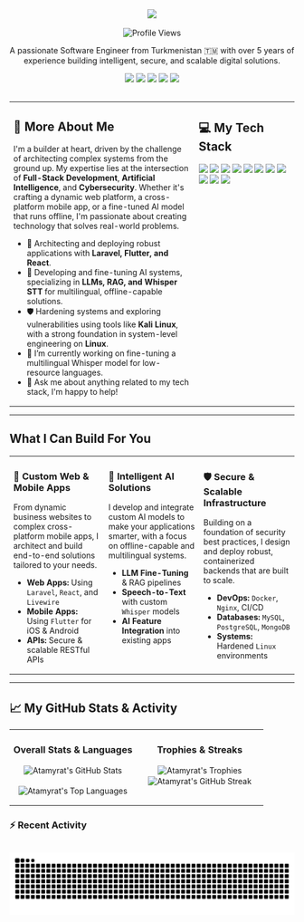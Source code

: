 <div align="center">
  <a href="https://github.com/atamyrat2005">
    <img src="https://readme-typing-svg.demolab.com/?lines=Hi%2C%20I'm%20Atamyrat%20%C5%9E%C3%BCk%C3%BCrow;Full-Stack%20Web%20%26%20App%20Developer;AI%2FLLM%20Engineer%20%26%20Model%20Fine-tuner;Cybersecurity%20%26%20Linux%20Enthusiast&font=Fira%20Code¢er=true&color=ffffff&vCenter=true&pause=1000&size=27&width=750" />
  </a>
  <p>
    <img src="https://komarev.com/ghpvc/?username=atamyrat2005&label=Profile%20Views&color=0e75b6&style=flat-square" alt="Profile Views" />
  </p>
  <p align="center">
    A passionate Software Engineer from Turkmenistan 🇹🇲 with over 5 years of experience building intelligent, secure, and scalable digital solutions.
  </p>
</div>

<div align="center">
  <a href="mailto:shukurovatamyrat@gmail.com"><img src="https://img.shields.io/badge/Gmail-D14836?style=for-the-badge&logo=gmail&logoColor=white" /></a>
  <a href="https://t.me/Ata_05"><img src="https://img.shields.io/badge/Telegram-2CA5E0?style=for-the-badge&logo=telegram&logoColor=white" /></a>
  <a href="https://huggingface.co/Atamyrat2005"><img src="https://img.shields.io/badge/HuggingFace-FFD21F?style=for-the-badge&logo=huggingface&logoColor=black" /></a>
  <a href="https://leetcode.com/u/atamyrat2005/"><img src="https://img.shields.io/badge/LeetCode-FFA116?style=for-the-badge&logo=leetcode&logoColor=black" /></a>
  <a href="https://stackoverflow.com/users/16563592/atamyrat-%c5%9e%c3%bck%c3%bcrow"><img src="https://img.shields.io/badge/Stack_Overflow-FE7A16?style=for-the-badge&logo=stack-overflow&logoColor=white" /></a>
</div>

<br>

<table width="100%">
  <tr>
    <td width="65%" valign="top">
      <h2 align="left">👋 More About Me</h2>
      <p align="left">
        I'm a builder at heart, driven by the challenge of architecting complex systems from the ground up. My expertise lies at the intersection of <strong>Full-Stack Development</strong>, <strong>Artificial Intelligence</strong>, and <strong>Cybersecurity</strong>. Whether it's crafting a dynamic web platform, a cross-platform mobile app, or a fine-tuned AI model that runs offline, I'm passionate about creating technology that solves real-world problems.
      </p>
      <ul>
        <li>🚀 Architecting and deploying robust applications with <strong>Laravel, Flutter, and React</strong>.</li>
        <li>🧠 Developing and fine-tuning AI systems, specializing in <strong>LLMs, RAG, and Whisper STT</strong> for multilingual, offline-capable solutions.</li>
        <li>🛡️ Hardening systems and exploring vulnerabilities using tools like <strong>Kali Linux</strong>, with a strong foundation in system-level engineering on <strong>Linux</strong>.</li>
        <li>🔭 I’m currently working on fine-tuning a multilingual Whisper model for low-resource languages.</li>
        <li>💬 Ask me about anything related to my tech stack, I'm happy to help!</li>
      </ul>
    </td>
    <td width="35%" valign="top">
      <h2 align="left">💻 My Tech Stack</h2>
      <p align="left">
        <a href="https://www.python.org" target="_blank" rel="noreferrer"><img src="https://img.shields.io/badge/Python-3776AB?style=for-the-badge&logo=python&logoColor=white" /></a>
        <a href="https://pytorch.org/" target="_blank" rel="noreferrer"><img src="https://img.shields.io/badge/PyTorch-EE4C2C?style=for-the-badge&logo=pytorch&logoColor=white" /></a>
        <a href="https://laravel.com/" target="_blank" rel="noreferrer"><img src="https://img.shields.io/badge/Laravel-FF2D20?style=for-the-badge&logo=laravel&logoColor=white" /></a>
        <a href="https://flutter.dev" target="_blank" rel="noreferrer"><img src="https://img.shields.io/badge/Flutter-02569B?style=for-the-badge&logo=flutter&logoColor=white" /></a>
        <a href="https://reactjs.org/" target="_blank" rel="noreferrer"><img src="https://img.shields.io/badge/React-20232A?style=for-the-badge&logo=react&logoColor=61DAFB" /></a>
        <a href="https://www.javascript.com/" target="_blank" rel="noreferrer"><img src="https://img.shields.io/badge/JavaScript-F7DF1E?style=for-the-badge&logo=javascript&logoColor=black" /></a>
        <a href="https://www.docker.com/" target="_blank" rel="noreferrer"><img src="https://img.shields.io/badge/Docker-2496ED?style=for-the-badge&logo=docker&logoColor=white" /></a>
        <a href="https://www.mysql.com/" target="_blank" rel="noreferrer"><img src="https://img.shields.io/badge/MySQL-4479A1?style=for-the-badge&logo=mysql&logoColor=white" /></a>
        <a href="https://www.postgresql.org" target="_blank" rel="noreferrer"><img src="https://img.shields.io/badge/PostgreSQL-4169E1?style=for-the-badge&logo=postgresql&logoColor=white" /></a>
        <a href="https://git-scm.com/" target="_blank" rel="noreferrer"><img src="https://img.shields.io/badge/Git-F05032?style=for-the-badge&logo=git&logoColor=white" /></a>
        <a href="https://www.kali.org/" target="_blank" rel="noreferrer"><img src="https://img.shields.io/badge/Kali_Linux-557C94?style=for-the-badge&logo=kali-linux&logoColor=white" /></a>
      </p>
    </td>
  </tr>
</table>

---

## What I Can Build For You

<table width="100%">
  <tr >
    <td width="33%" valign="top">
      <h3>🚀 Custom Web & Mobile Apps</h3>
      <p align="left">From dynamic business websites to complex cross-platform mobile apps, I architect and build end-to-end solutions tailored to your needs.</p>
      <ul>
        <li><b>Web Apps:</b> Using <code>Laravel</code>, <code>React</code>, and <code>Livewire</code></li>
        <li><b>Mobile Apps:</b> Using <code>Flutter</code> for iOS & Android</li>
        <li><b>APIs:</b> Secure & scalable RESTful APIs</li>
      </ul>
    </td>
    <td width="33%" valign="top">
      <h3>🧠 Intelligent AI Solutions</h3>
      <p align="left">I develop and integrate custom AI models to make your applications smarter, with a focus on offline-capable and multilingual systems.</p>
      <ul>
        <li><b>LLM Fine-Tuning</b> & RAG pipelines</li>
        <li><b>Speech-to-Text</b> with custom <code>Whisper</code> models</li>
        <li><b>AI Feature Integration</b> into existing apps</li>
      </ul>
    </td>
    <td width="33%" valign="top">
      <h3>🛡️ Secure & Scalable Infrastructure</h3>
      <p align="left">Building on a foundation of security best practices, I design and deploy robust, containerized backends that are built to scale.</p>
      <ul>
        <li><b>DevOps:</b> <code>Docker</code>, <code>Nginx</code>, CI/CD</li>
        <li><b>Databases:</b> <code>MySQL</code>, <code>PostgreSQL</code>, <code>MongoDB</code></li>
        <li><b>Systems:</b> Hardened <code>Linux</code> environments</li>
      </ul>
    </td>
  </tr>
</table>

---

## 📈 My GitHub Stats & Activity

<table width="100%">
  <tr>
    <td width="50%" valign="top">
      <h3 align="center">Overall Stats & Languages</h3>
      <p align="center">
        <img align="center" src="https://github-readme-stats.vercel.app/api?username=atamyrat2005&show_icons=true&theme=tokyonight&hide_border=false&include_all_commits=true&count_private=true" alt="Atamyrat's GitHub Stats" />
        <br><br>
        <img align="center" src="https://github-readme-stats.vercel.app/api/top-langs/?username=Atamyrat2005&layout=compact&theme=tokyonight&hide_border=false&langs_count=10" alt="Atamyrat's Top Languages" />
      </p>
    </td>
    <td width="50%" valign="top">
      <h3 align="center">Trophies & Streaks</h3>
      <p align="center">
        <img align="center" src="https://github-profile-trophy.vercel.app/?username=atamyrat2005&theme=tokyonight&row=2&column=3&margin-w=15&margin-h=15" alt="Atamyrat's Trophies" />
        <br>
        <img align="center" src="https://github-readme-streak-stats.herokuapp.com/?user=atamyrat2005&theme=tokyonight&hide_border=false" alt="Atamyrat's GitHub Streak" />
      </p>
    </td>
  </tr>
</table>

### ⚡ Recent Activity
<!--START_SECTION:activity-->
<!-- This section will be automatically updated by a GitHub Action -->
<!--END_SECTION:activity-->

<br>
<div align="center">
  <img src="https://github.com/Atamyrat2005/Atamyrat2005/blob/main/output/github-contribution-grid-snake-dark.svg" alt="snake" />
</div>
